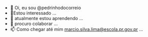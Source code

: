 - 👋 Oi, eu sou @pedrinhodocorreio
- 👀Estou interessado ...
- 🌱 atualmente estou aprendendo ...
- 💞️ procuro colaborar ...
- 📫 Como chegar até mim marcio.silva.lima@escola.pr.gov.pr ...

<!---
pedrinhodocorreio/pedrinhodocorreio is a ✨ special ✨ repository because its `README.md` (this file) appears on your GitHub profile.
You can click the Preview link to take a look at your changes.
--->
